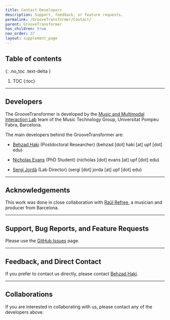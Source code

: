 ```yaml
---
title: Contact Developers
description: Support, feedback, or feature requests.
permalink: /GrooveTransformer/Contact/
parent: GrooveTransformer
has_children: true
nav_order: 37
layout: supplement_page
---
```


## Table of contents
{: .no_toc .text-delta }

1. TOC
{:toc}

---

## Developers

The GrooveTransformer is developed by the [Music and Multimodal Interaction Lab](https://www.upf.edu/web/mtg/music-and-multimodal-interaction-lab) team of the Music Technology Group, Universitat Pompeu Fabra, Barcelona.

The main developers behind the GrooveTransformer are:

- [Behzad Haki](https://behzadhaki.github.io/) (Postdoctoral Researcher) (behzad [dot] haki [at] upf [dot] edu)

- [Nicholas Evans](https://www.upf.edu/web/mtg/about/team-members/-/asset_publisher/l2XuyhfmWvQ5/content/evans-nicholas-matthew/maximized) (PhD Student) (nicholas [dot] evans [at] upf [dot] edu)

- [Sergi Jordà](https://www.upf.edu/web/sergi-jorda) (Lab Director) (sergi [dot] jorda [at] upf [dot] edu)

---

## Acknowledgements

This work was done in close collaboration with [Raül Refree](https://en.wikipedia.org/wiki/Ra%C3%BCl_Refree), a musician and producer from Barcelona.

---

## Support, Bug Reports, and Feature Requests

Please use the [GitHub Issues](    ) page. 

--- 

## Feedback, and Direct Contact

If you prefer to contact us directly, please contact  [Behzad Haki](mailto:behzad.haki@upf.edu).

---

## Collaborations

If you are interested in collaborating with us, please contact any of the developers above.

